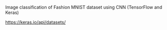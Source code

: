 Image classification of Fashion MNIST dataset using CNN (TensorFlow and Keras) 

https://keras.io/api/datasets/
